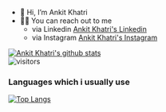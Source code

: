 - 👋 Hi, I’m Ankit Khatri
- 🚴‍♂️ You can reach out to me
  - via Linkedin [Ankit Khatri's Linkedin](https://www.linkedin.com/in/ankitkhatriofficial)
  - via Instagram [Ankit Khatri's Instagram](https://www.instagram.com/me_ankit_khatri)
  
[![Ankit Khatri's github stats](https://github-readme-stats.vercel.app/api?username=ankitkhatri0&count_private=true&include_all_commits=true&theme=default&show_icons=true)](https://www.github.com/ankitkhatri0)
<br/>
![visitors](https://visitor-badge.laobi.icu/badge?page_id=ankitkhatri0)

### Languages which i usually use
[![Top Langs](https://github-readme-stats.vercel.app/api/top-langs/?username=ankitkhatri0&layout=compact)](https://github.com/ankitkhatri0/github-readme-stats)
